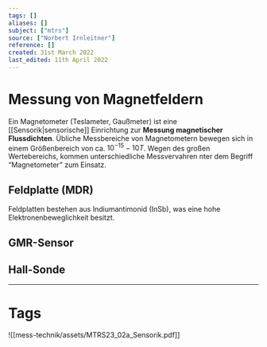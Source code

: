 ```yaml
---
tags: []
aliases: []
subject: ["mtrs"]
source: ["Norbert Irnleitner"]
reference: []
created: 31st March 2022
last_edited: 11th April 2022
---
```


# Messung von Magnetfeldern
Ein Magnetometer (Teslameter, Gaußmeter) ist eine [[Sensorik|sensorische]] Einrichtung zur **Messung magnetischer Flussdichten**. Übliche Messbereiche von Magnetometern bewegen sich in einem Größenbereich von ca. $10^{-15}-10T$. Wegen des großen Wertebereichs, kommen unterschiedliche Messvervahren nter dem Begriff “Magnetometer” zum Einsatz.
## Feldplatte (MDR)
Feldplatten bestehen aus Indiumantimonid (InSb), was eine hohe Elektronenbeweglichkeit besitzt.
## GMR-Sensor
## Hall-Sonde
---
# Tags
![[mess-technik/assets/MTRS23_02a_Sensorik.pdf]]
